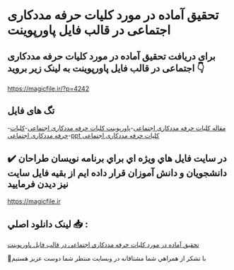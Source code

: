 # تحقیق آماده در مورد کلیات حرفه مددکاری اجتماعی در قالب فایل پاورپوینت

## برای دریافت تحقیق آماده در مورد کلیات حرفه مددکاری اجتماعی در قالب فایل پاورپوینت به لینک زیر بروید 👇

https://magicfile.ir/?p=4242

## تگ های فایل

-[مقاله کلیات حرفه مددکاری اجتماعی](https://magicfile.ir/product/%d8%aa%d8%ad%d9%82%db%8c%d9%82-%d8%a2%d9%85%d8%a7%d8%af%d9%87-%da%a9%d9%84%db%8c%d8%a7%d8%aa-%d8%ad%d8%b1%d9%81%d9%87-%d9%85%d8%af%d8%af%da%a9%d8%a7%d8%b1%db%8c-%d8%a7%d8%ac%d8%aa%d9%85%d8%a7%d8%b9%db%8c-%d8%af%d8%b1-%d9%be%d8%a7%d9%88%d8%b1%d9%be%d9%88%db%8c%d9%86%d8%aa/)-[پاورپوینت کلیات حرفه مددکاری اجتماعی](https://magicfile.ir/product/%d8%aa%d8%ad%d9%82%db%8c%d9%82-%d8%a2%d9%85%d8%a7%d8%af%d9%87-%da%a9%d9%84%db%8c%d8%a7%d8%aa-%d8%ad%d8%b1%d9%81%d9%87-%d9%85%d8%af%d8%af%da%a9%d8%a7%d8%b1%db%8c-%d8%a7%d8%ac%d8%aa%d9%85%d8%a7%d8%b9%db%8c-%d8%af%d8%b1-%d9%be%d8%a7%d9%88%d8%b1%d9%be%d9%88%db%8c%d9%86%d8%aa/)-[کلیات حرفه مددکاری اجتماعی](https://magicfile.ir/product/%d8%aa%d8%ad%d9%82%db%8c%d9%82-%d8%a2%d9%85%d8%a7%d8%af%d9%87-%da%a9%d9%84%db%8c%d8%a7%d8%aa-%d8%ad%d8%b1%d9%81%d9%87-%d9%85%d8%af%d8%af%da%a9%d8%a7%d8%b1%db%8c-%d8%a7%d8%ac%d8%aa%d9%85%d8%a7%d8%b9%db%8c-%d8%af%d8%b1-%d9%be%d8%a7%d9%88%d8%b1%d9%be%d9%88%db%8c%d9%86%d8%aa/)-[ppt کلیات حرفه مددکاری اجتماعی](https://magicfile.ir/product/%d8%aa%d8%ad%d9%82%db%8c%d9%82-%d8%a2%d9%85%d8%a7%d8%af%d9%87-%da%a9%d9%84%db%8c%d8%a7%d8%aa-%d8%ad%d8%b1%d9%81%d9%87-%d9%85%d8%af%d8%af%da%a9%d8%a7%d8%b1%db%8c-%d8%a7%d8%ac%d8%aa%d9%85%d8%a7%d8%b9%db%8c-%d8%af%d8%b1-%d9%be%d8%a7%d9%88%d8%b1%d9%be%d9%88%db%8c%d9%86%d8%aa/)

## ✔️ در سايت فايل هاي ويژه اي براي برنامه نويسان طراحان دانشجويان و دانش آموزان قرار داده ايم از بقيه فايل سايت نيز ديدن فرماييد

https://magicfile.ir


## لينک دانلود اصلي 📥 :

[تحقیق آماده در مورد کلیات حرفه مددکاری اجتماعی در قالب فایل پاورپوینت](https://magicfile.ir/product/%d8%aa%d8%ad%d9%82%db%8c%d9%82-%d8%a2%d9%85%d8%a7%d8%af%d9%87-%da%a9%d9%84%db%8c%d8%a7%d8%aa-%d8%ad%d8%b1%d9%81%d9%87-%d9%85%d8%af%d8%af%da%a9%d8%a7%d8%b1%db%8c-%d8%a7%d8%ac%d8%aa%d9%85%d8%a7%d8%b9%db%8c-%d8%af%d8%b1-%d9%be%d8%a7%d9%88%d8%b1%d9%be%d9%88%db%8c%d9%86%d8%aa/) 


🙏با تشکر از همراهي شما مشتاقانه در وبسایت منتظر شما دوست عزیز هستیم

